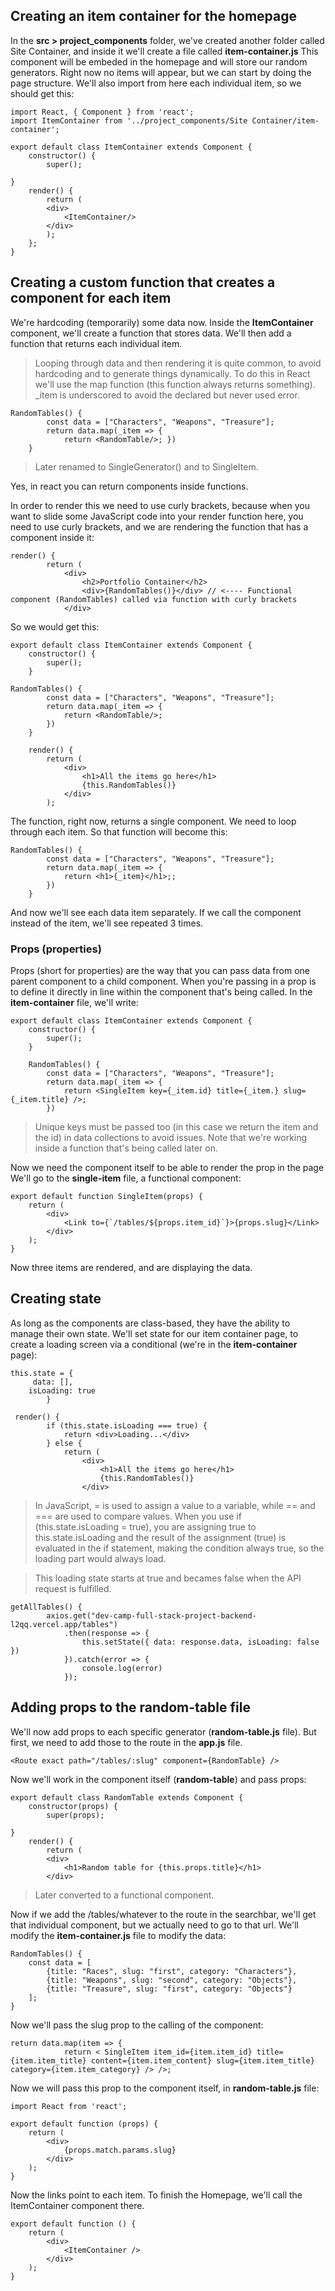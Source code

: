 ## Creating an item container for the homepage

In the **src > project_components** folder, we've created another folder called Site Container, and inside it we'll create a file called **item-container.js** This component will be embeded in the homepage and will store our random generators. Right now no items will appear, but we can start by doing the page structure. We'll also import from here each individual item, so we should get this:

```
import React, { Component } from 'react';
import ItemContainer from '../project_components/Site Container/item-container';

export default class ItemContainer extends Component {
    constructor() {
        super();

}
    render() {
        return (
        <div>
            <ItemContainer/>
        </div>
        );
    };
}
```

## Creating a custom function that creates a component for each item

We're hardcoding (temporarily) some data now. Inside the **ItemContainer** component, we'll create a function that stores data. We'll then add a function that returns each individual item. 

> Looping through data and then rendering it is quite common, to avoid hardcoding and to generate things dynamically. To do this in React we'll use the map function (this function always returns something). _item is underscored to avoid the declared but never used error.

```
RandomTables() {
        const data = ["Characters", "Weapons", "Treasure"];
        return data.map(_item => {
            return <RandomTable/>; })
    }
```

> Later renamed to SingleGenerator() and to SingleItem.

Yes, in react you can return components inside functions.

In order to render this we need to use curly brackets, because when you want to slide some JavaScript code into your render function here, you need to use curly brackets, and we are rendering the function that has a component inside it:

```
render() {
        return (
            <div>
                <h2>Portfolio Container</h2>
                <div>{RandomTables()}</div> // <---- Functional component (RandomTables) called via function with curly brackets
            </div>
```

So we would get this:

```
export default class ItemContainer extends Component {
    constructor() {
        super();
    }

RandomTables() {
        const data = ["Characters", "Weapons", "Treasure"];
        return data.map(_item => {
            return <RandomTable/>;
        })
    }

    render() {
        return (
            <div>
                <h1>All the items go here</h1>
                {this.RandomTables()}
            </div>
        );
```

The function, right now, returns a single component. We need to loop through each item. So that function will become this:

```
RandomTables() {
        const data = ["Characters", "Weapons", "Treasure"];
        return data.map(_item => {
            return <h1>{_item}</h1>;;
        })
    }
```

And now we'll see each data item separately. If we call the component instead of the item, we'll see repeated 3 times.

### Props (properties)

Props (short for properties) are the way that you can pass data from one parent component to a child component. 
When you're passing in a prop is to define it directly in line within the component that's being called. In the **item-container** file, we'll write:

```
export default class ItemContainer extends Component {
    constructor() {
        super();
    }

    RandomTables() {
        const data = ["Characters", "Weapons", "Treasure"];
        return data.map(_item => {
            return <SingleItem key={_item.id} title={_item.} slug={_item.title} />;
        })
```

> Unique keys must be passed too (in this case we return the item and the id) in data collections to avoid issues.
> Note that we're working inside a function that's being called later on.

Now we need the component itself to be able to render the prop in the page We'll go to the **single-item** file, a functional component: 

```
export default function SingleItem(props) {
    return (
        <div>
            <Link to={`/tables/${props.item_id}`}>{props.slug}</Link>
        </div>
    );
}
```

Now three items are rendered, and are displaying the data.

## Creating state

As long as the components are class-based, they have the ability to manage their own state. We'll set state for our item container page, to create a loading screen via a conditional (we're in the **item-container** page):

```
this.state = {
     data: [],
    isLoading: true
        }

 render() {
        if (this.state.isLoading === true) {
            return <div>Loading...</div>
        } else {
            return (
                <div>
                    <h1>All the items go here</h1>
                    {this.RandomTables()}
                </div>
```   

>  In JavaScript, = is used to assign a value to a variable, while == and === are used to compare values. When you use if (this.state.isLoading = true), you are assigning true to this.state.isLoading and the result of the assignment (true) is evaluated in the if statement, making the condition always true, so the loading part would always load.

> This loading state starts at true and becames false when the API request is fulfilled.

```
getAllTables() {
        axios.get("dev-camp-full-stack-project-backend-l2qq.vercel.app/tables")
            .then(response => {
                this.setState({ data: response.data, isLoading: false })
            }).catch(error => {
                console.log(error)
            });
```

## Adding props to the random-table file
We'll now add props to each specific generator (**random-table.js** file). But first, we need to add those to the route in the **app.js** file.

```
<Route exact path="/tables/:slug" component={RandomTable} />
```

Now we'll work in the component itself (**random-table**) and pass props:

```
export default class RandomTable extends Component {
    constructor(props) {
        super(props);

}
    render() {
        return (
        <div>
            <h1>Random table for {this.props.title}</h1>
        </div>

```

> Later converted to a functional component.

Now if we add the /tables/whatever to the route in the searchbar, we'll get that individual component, but we actually need to go to that url. We'll modify the **item-container.js** file to modify the data:

```
RandomTables() {
    const data = [
        {title: "Races", slug: "first", category: "Characters"},
        {title: "Weapons", slug: "second", category: "Objects"},
        {title: "Treasure", slug: "first", category: "Objects"}
    ];
}
```

Now we'll pass the slug prop to the calling of the component:

```
return data.map(item => {
            return < SingleItem item_id={item.item_id} title={item.item_title} content={item.item_content} slug={item.item_title} category={item.item_category} /> />;
```

Now we will pass this prop to the component itself, in **random-table.js** file:

```
import React from 'react';

export default function (props) {
    return (
        <div>
            {props.match.params.slug}
        </div>
    );
}
```


Now the links point to each item. To finish the Homepage, we'll call the ItemContainer component there.

```
export default function () {
    return (
        <div>
            <ItemContainer />
        </div>
    );
}
```



